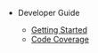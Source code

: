- Developer Guide

  - [Getting Started](dev-guide/getting-started.md)
  - [Code Coverage](dev-guide/code-coverage.md)
